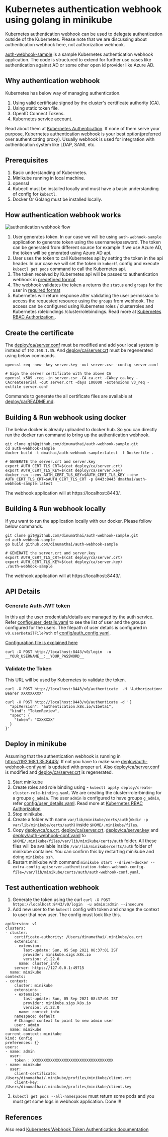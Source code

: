 # Kubernetes authentication webhook using golang in minikube

Kubernetes authentication webhook can be used to delegate authentication outside of the Kubernetes. Please note that we are discussing about authentication webhook here, not authorization webhook.

[auth-webhook-sample](https://github.com/dinumathai/auth-webhook-sample) is a sample Kubernetes authentication webhook application. The code is structured to extend for further use cases like authentication against AD or some other open id provider like Azure AD.

## Why authentication webhook

Kubernetes has below way of managing authentication.
1. Using valid certificate signed by the cluster's certificate authority (CA).
1. Using static token file.
1. OpenID Connect Tokens.
1. Kubernetes service account.

Read about them at [Kubernetes Authentication](https://kubernetes.io/docs/reference/access-authn-authz/authentication/). If none of them serve your purpose, Kubernetes authentication webhook is your best option(preferred over authenticating proxy). Usually webhook is used for integration with authentication system like LDAP, SAML etc.

## Prerequisites
1. Basic understanding of Kubernetes.
1. Minikube running in local machine.
1. openssl
1. Kubectl must be installed locally and must have a basic understanding of config for `kubectl`.
1. Docker Or Golang must be installed locally.

## How authentication webhook works
![authentication webhook flow](./doc/webhook-flow.png)

1. User generates token. In our case we will be using `auth-webhook-sample` application to generate token using the username/password. The token can be generated from different source for example if we use Azure AD, the token will be generated using Azure AD api.
2. User uses the token to call Kubernetes api by setting the token in the api header. In our case we will set the token in `kubectl` config and execute `kubectl get pods` command to call the Kubernetes api.
3. The token received by Kubernetes api will be passes to authentication webhook in [predefined format](https://kubernetes.io/docs/reference/access-authn-authz/authentication/#tokenreview-request-0)
4. The webhook validates the token a returns the `status` and `groups` for the user in [required format](https://kubernetes.io/docs/reference/access-authn-authz/authentication/#tokenreview-response-success-0)
5. Kubernetes will return response after validating the user permission to access the requested resource using the `groups` from webhook. The access can be configured using Kubernetes roles / clusterroles and Kubernetes rolebindings /clusterrolebindings. Read more at [Kubernetes RBAC Authorization
](https://kubernetes.io/docs/reference/access-authn-authz/rbac/).

## Create the certificate

The [deploy/ca/server.conf](deploy/ca/server.conf) must be modified and add your local system ip instead of `192.168.1.35`. And [deploy/ca/server.crt](deploy/ca/server.crt) must be regenerated using below commands.

```
openssl req -new -key server.key -out server.csr -config server.conf

# Sign the server certificate with the above CA
openssl x509 -req -in server.csr -CA ca.crt -CAkey ca.key -CAcreateserial -out server.crt -days 100000 -extensions v3_req -extfile server.conf
```
Commands to generate the all certificate files are available at [deploy/ca/README.md](deploy/ca/README.md).

## Building & Run webhook using docker
The below docker is already uploaded to docker hub. So you can directly run the docker run command to bring up the authentication webhook.
```
git clone git@github.com/dinumathai/auth-webhook-sample.git
cd auth-webhook-sample
docker build -t dmathai/auth-webhook-sample:latest -f Dockerfile .

# GENERATE the server.crt and server.key
export AUTH_CERT_TLS_CRT=$(cat deploy/ca/server.crt)
export AUTH_CERT_TLS_KEY=$(cat deploy/ca/server.key)
docker run --env AUTH_CERT_TLS_KEY=$AUTH_CERT_TLS_KEY --env AUTH_CERT_TLS_CRT=$AUTH_CERT_TLS_CRT -p 8443:8443 dmathai/auth-webhook-sample:latest
```
The webhook application will at https://localhost:8443/.

## Building & Run webhook locally
If you want to run the application locally with our docker. Please follow below commands.
```
git clone git@github.com/dinumathai/auth-webhook-sample.git
cd auth-webhook-sample
go build github.com/dinumathai/auth-webhook-sample

# GENERATE the server.crt and server.key
export AUTH_CERT_TLS_CRT=$(cat deploy/ca/server.crt)
export AUTH_CERT_TLS_KEY=$(cat deploy/ca/server.key)
./auth-webhook-sample
```
The webhook application will at https://localhost:8443/.

## API Details

### Generate Auth JWT token
In this api the user credentials/details are managed by the auth service. Refer [config/user_details.yaml](config/user_details.yaml) to see the list of user and the groups configured for the users. The filepath of user details is configured in `v0.userDetailFilePath` of [config/auth_config.yaml](config/auth_config.yaml). 

[Configuration file is explained here](doc/configuration.md)
```
curl -X POST http://localhost:8443/v0/login  -u __YOUR_USERNAME__:__YOUR_PASSWORD__
```

### Validate the Token
This URL will be used by Kubernetes to validate the token.
```
curl -X POST http://localhost:8443/v0/authenticate  -H 'Authorization: Bearer XXXXXXXXX'
```

```
curl -X POST http://localhost:8443/v0/authenticate -d '{
  "apiVersion": "authentication.k8s.io/v1beta1",
  "kind": "TokenReview",
  "spec": {
    "token": "XXXXXXX"
  }
}'
```

## Deploy in minikube
Assuming that the authentication webhook is running in https://192.168.1.35:8443/. If not you have to make sure [deploy/auth-webhook-conf.yaml](deploy/auth-webhook-conf.yaml) is updated with proper url. Also [deploy/ca/server.conf](deploy/ca/server.conf) is modified and [deploy/ca/server.crt](deploy/ca/server.crt) is regenerated.

1. Start minikube
1. Create roles and role binding using - `kubectl apply deploy/create-cluster-role-binding.yaml`. We are creating the cluster-role-binding for a groups `g_admin`. The user `admin` is configured to have groups `g_admin`, refer [config/user_details.yaml](config/user_details.yaml). Read more at [Kubernetes RBAC Authorization
](https://kubernetes.io/docs/reference/access-authn-authz/rbac/)
1. Stop minikube.
1. Create a folder with name `var/lib/minikube/certs/auth`(`mkdir -p var/lib/minikube/certs/auth`) inside `$HOME/.minikube/files`.
1. Copy [deploy/ca/ca.crt](deploy/ca/ca.crt), [deploy/ca/server.crt](deploy/ca/server.crt), [deploy/ca/server.key](deploy/ca/server.key) and [deploy/auth-webhook-conf.yaml](deploy/auth-webhook-conf.yaml) to `$HOME/.minikube/files/var/lib/minikube/certs/auth` folder. All these files will be available inside `/var/lib/minikube/certs/auth` folder of minikube container. You can confirm this by restarting minikube and doing `minikube ssh`.
1. Restart minikube with command `minikube start --driver=docker --extra-config apiserver.authentication-token-webhook-config-file=/var/lib/minikube/certs/auth/auth-webhook-conf.yaml`.

## Test authentication webhook
1. Generate the token using the curl `curl -X POST https://localhost:8443/v0/login  -u admin:admin --insecure`
2. Add new user to the `kubectl` config with token and change the context to user that new user. The config must look like this.
```
apiVersion: v1
clusters:
- cluster:
    certificate-authority: /Users/dinumathai/.minikube/ca.crt
    extensions:
    - extension:
        last-update: Sun, 05 Sep 2021 08:37:01 IST
        provider: minikube.sigs.k8s.io
        version: v1.22.0
      name: cluster_info
    server: https://127.0.0.1:49715
  name: minikube
contexts:
- context:
    cluster: minikube
    extensions:
    - extension:
        last-update: Sun, 05 Sep 2021 08:37:01 IST
        provider: minikube.sigs.k8s.io
        version: v1.22.0
      name: context_info
    namespace: default
    # Changed context to point to new admin user
    user: admin
  name: minikube
current-context: minikube
kind: Config
preferences: {}
users:
- name: admin
  user:
    token : XXXXXXXXXXXXXXXXXXXXXXXXXXXXXXXXXXXX
- name: minikube
  user:
    client-certificate: /Users/dinumathai/.minikube/profiles/minikube/client.crt
    client-key: /Users/dinumathai/.minikube/profiles/minikube/client.key
```
3. `kubectl get pods --all-namespaces` must return some pods and you must get some logs in webhook application. Done !!!

## References 

Also read [Kubernetes Webhook Token Authentication documentation](https://kubernetes.io/docs/reference/access-authn-authz/authentication/#webhook-token-authentication)
